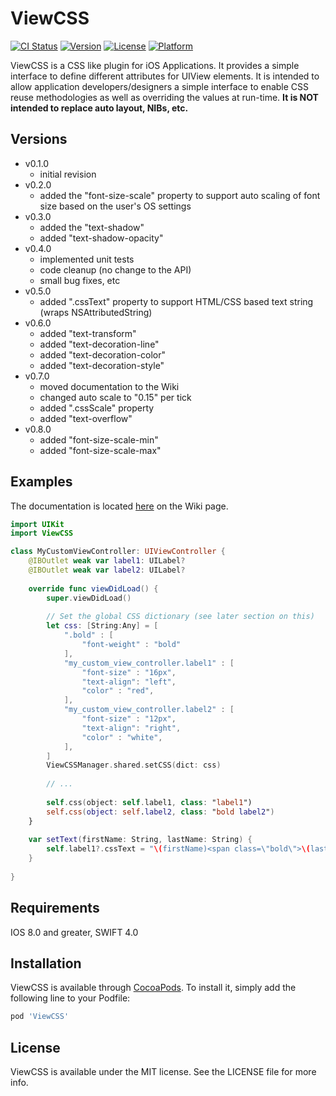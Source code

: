 # ViewCSS

[![CI Status](http://img.shields.io/travis/ericchapman/ViewCSS.svg?style=flat)](https://travis-ci.org/ericchapman/ViewCSS)
[![Version](https://img.shields.io/cocoapods/v/ViewCSS.svg?style=flat)](http://cocoapods.org/pods/ViewCSS)
[![License](https://img.shields.io/cocoapods/l/ViewCSS.svg?style=flat)](http://cocoapods.org/pods/ViewCSS)
[![Platform](https://img.shields.io/cocoapods/p/ViewCSS.svg?style=flat)](http://cocoapods.org/pods/ViewCSS)

ViewCSS is a CSS like plugin for iOS Applications.  It provides a simple
interface to define different attributes for UIView elements.  It is intended
to allow application developers/designers a simple interface to enable CSS
reuse methodologies as well as overriding the values at run-time.  **It is NOT
intended to replace auto layout, NIBs, etc.**

## Versions

  - v0.1.0 
    - initial revision
  - v0.2.0
    - added the "font-size-scale" property to support auto scaling of font size
      based on the user's OS settings
  - v0.3.0
    - added the "text-shadow"
    - added "text-shadow-opacity"
  - v0.4.0
    - implemented unit tests
    - code cleanup (no change to the API)
    - small bug fixes, etc
  - v0.5.0
    - added ".cssText" property to support HTML/CSS based text string (wraps NSAttributedString)
  - v0.6.0
    - added "text-transform"
    - added "text-decoration-line"
    - added "text-decoration-color"
    - added "text-decoration-style"
  - v0.7.0
    - moved documentation to the Wiki
    - changed auto scale to "0.15" per tick
    - added ".cssScale" property
    - added "text-overflow"
  - v0.8.0
    - added "font-size-scale-min"
    - added "font-size-scale-max"

## Examples

The documentation is located [here](https://github.com/ericchapman/ViewCSS/wiki) on
the Wiki page.

```swift
import UIKit
import ViewCSS

class MyCustomViewController: UIViewController {
    @IBOutlet weak var label1: UILabel?
    @IBOutlet weak var label2: UILabel?
    
    override func viewDidLoad() {
        super.viewDidLoad()
        
        // Set the global CSS dictionary (see later section on this)
        let css: [String:Any] = [
            ".bold" : [
                "font-weight" : "bold"
            ],
            "my_custom_view_controller.label1" : [
                "font-size" : "16px",
                "text-align": "left",
                "color" : "red",
            ],
            "my_custom_view_controller.label2" : [
                "font-size" : "12px",
                "text-align": "right",
                "color" : "white",
            ],
        ]
        ViewCSSManager.shared.setCSS(dict: css)
        
        // ...
        
        self.css(object: self.label1, class: "label1")
        self.css(object: self.label2, class: "bold label2")
    }
    
    var setText(firstName: String, lastName: String) {
        self.label1?.cssText = "\(firstName)<span class=\"bold\">\(lastName)</span>"
    }
    
}
```

## Requirements
IOS 8.0 and greater, SWIFT 4.0

## Installation

ViewCSS is available through [CocoaPods](http://cocoapods.org). To install
it, simply add the following line to your Podfile:

```ruby
pod 'ViewCSS'
```

## License

ViewCSS is available under the MIT license. See the LICENSE file for more info.
